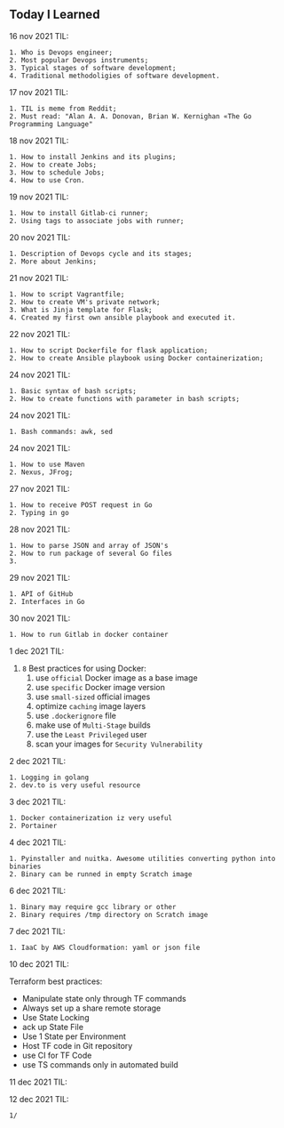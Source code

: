 ##  Today I Learned

16 nov 2021 TIL:
```
1. Who is Devops engineer;
2. Most popular Devops instruments;
3. Typical stages of software development;
4. Traditional methodoligies of software development.

```
17 nov 2021 TIL:
```
1. TIL is meme from Reddit;
2. Must read: "Alan A. A. Donovan, Brian W. Kernighan «The Go Programming Language"

```
18 nov 2021 TIL:
```
1. How to install Jenkins and its plugins;
2. How to create Jobs;
3. How to schedule Jobs;
4. How to use Cron. 

```
19 nov 2021 TIL:
```
1. How to install Gitlab-ci runner;
2. Using tags to associate jobs with runner;
```

20 nov 2021 TIL:
```
1. Description of Devops cycle and its stages;
2. More about Jenkins;

```
21 nov 2021 TIL:
```
1. How to script Vagrantfile;
2. How to create VM's private network;
3. What is Jinja template for Flask;
4. Created my first own ansible playbook and executed it. 

```
22 nov 2021 TIL:
```
1. How to script Dockerfile for flask application;
2. How to create Ansible playbook using Docker containerization;
```
24 nov 2021 TIL:
```
1. Basic syntax of bash scripts;
2. How to create functions with parameter in bash scripts;
````
24 nov 2021 TIL:
```
1. Bash commands: awk, sed
```
24 nov 2021 TIL:
```
1. How to use Maven
2. Nexus, JFrog;
```
27 nov 2021 TIL:
```
1. How to receive POST request in Go
2. Typing in go
```
28 nov 2021 TIL:
```
1. How to parse JSON and array of JSON's
2. How to run package of several Go files
3.
```
29 nov 2021 TIL:
```
1. API of GitHub
2. Interfaces in Go
```
30 nov 2021 TIL:
```
1. How to run Gitlab in docker container
```
1 dec 2021 TIL:
1. `8` Best practices for using Docker:
    1) use `official` Docker image as a base image
    2) use `specific` Docker image version
    3) use `small-sized` official images
    4) optimize `caching` image layers
    5) use `.dockerignore` file
    6) make use of `Multi-Stage` builds
    7) use the `Least Privileged` user
    8) scan your images for `Security Vulnerability` 
    
2 dec 2021 TIL:
```
1. Logging in golang
2. dev.to is very useful resource
```
3 dec 2021 TIL:
```
1. Docker containerization iz very useful
2. Portainer
```
4 dec 2021 TIL:
```
1. Pyinstaller and nuitka. Awesome utilities converting python into binaries
2. Binary can be runned in empty Scratch image
```
6 dec 2021 TIL:
```
1. Binary may require gcc library or other 
2. Binary requires /tmp directory on Scratch image
```
7 dec 2021 TIL:
```
1. IaaC by AWS Cloudformation: yaml or json file
```
10 dec 2021 TIL:

Terraform best practices:
 - Manipulate state only through TF commands
 - Always set up a share remote storage
 - Use State Locking
 - ack up State File
 - Use 1 State per Environment
 - Host TF code in Git repository
 - use CI for TF Code 
 - use TS commands only in automated build

11 dec 2021 TIL:



12 dec 2021 TIL:

```
1/
```
